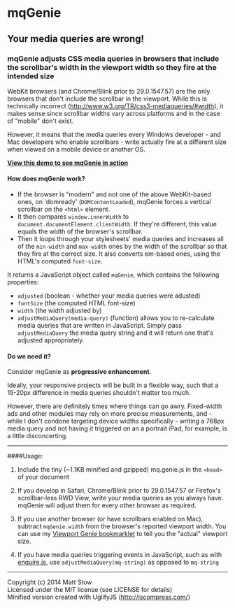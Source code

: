 mqGenie
=======

## Your media queries are wrong!

### mqGenie adjusts CSS media queries in browsers that include the scrollbar's width in the viewport width so they fire at the intended size

WebKit browsers (and Chrome/Blink prior to 29.0.1547.57) are the only browsers that don't include the scrollbar in the viewport. While this is technically incorrect (http://www.w3.org/TR/css3-mediaqueries/#width), it makes sense since scrollbar widths vary across platforms and in the case of "mobile" don't exist.

However, it means that the media queries every Windows developer - and Mac developers who enable scrollbars - write actually fire at a different size when viewed on a mobile device or another OS.

**[View this demo to see mqGenie in action](http://stowball.github.io/mqGenie/)**

#### How does mqGenie work?

* If the browser is "modern" and not one of the above WebKit-based ones, on 'domready' (`DOMContentLoaded`), mqGenie forces a vertical scrollbar on the `<html>` element.
* It then compares `window.innerWidth` to `document.documentElement.clientWidth`. If they're different, this value equals the width of the browser's scrollbar.
* Then it loops through your stylesheets' media queries and increases all of the `min-width` and `max-width` ones by the width of the scrollbar so that they fire at the correct size. It also converts em-based ones, using the HTML's computed `font-size`.

It returns a JavaScript object called `mqGenie`, which contains the following properties: 

* `adjusted` (boolean - whether your media queries were adusted)
* `fontSize` (the computed HTML font-size)
* `width` (the width adjusted by)
* `adjustMediaQuery(media-query)` (function) allows you to re-calculate media queries that are written in JavaScript. Simply pass `adjustMediaQuery` the media query string and it will return one that's adjusted appropriately.

#### Do we need it?

Consider mqGenie as **progressive enhancement**.

Ideally, your responsive projects will be built in a flexible way, such that a 15-20px difference in media queries shouldn't matter too much.

However, there are definitely times where things can go awry. Fixed-width ads and other modules may rely on more precise measurements, and - while I don't condone targeting device widths specifically - writing a 768px media query and not having it triggered on an a portrait iPad, for example, is a little disconcerting.

---

####Usage:

1. Include the tiny (~1.1KB minified and gzipped) mq.genie.js in the `<head>` of your document

2. If you develop in Safari, Chrome/Blink prior to 29.0.1547.57 or Firefox's scrollbar-less RWD View, write your media queries as you always have. mqGenie will adjust them for every other browser as required.

3. If you use another browser (or have scrollbars enabled on Mac), subtract `mqGenie.width` from the browser's reported viewport width. You can use my [Viewport Genie bookmarklet](https://github.com/stowball/Viewport-Genie) to tell you the "actual" viewport size.

4. If you have media queries triggering events in JavaScript, such as with [enquire.js](http://wicky.nillia.ms/enquire.js/), use `adjustMediaQuery(mq-string)` as opposed to `mq-string`

---

Copyright (c) 2014 Matt Stow    
Licensed under the MIT license (see LICENSE for details)    
Minified version created with UglifyJS (http://jscompress.com/)
